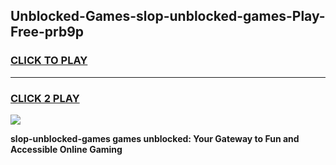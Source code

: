 
## Unblocked-Games-slop-unblocked-games-Play-Free-prb9p
<h3>
<a href="https://premium76.site?title=slop-unblocked-games&ref=23A">CLICK TO PLAY</a></h3>
<hr>

<h3>
<a href="https://premium76.site?title=slop-unblocked-games&ref=23A">CLICK 2 PLAY</a>
  
</h3>

<a href="https://premium76.site?title=slop-unblocked-games&ref=23A"><img src="https://clearcache.store/games.png"></a>


**slop-unblocked-games games unblocked: Your Gateway to Fun and Accessible Online Gaming**
